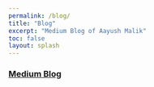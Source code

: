 ```yaml
---
permalink: /blog/
title: "Blog"
excerpt: "Medium Blog of Aayush Malik"
toc: false
layout: splash
---
```


### <a href="https://chaayushmalik.medium.com/" target="_blank">Medium Blog</a>
